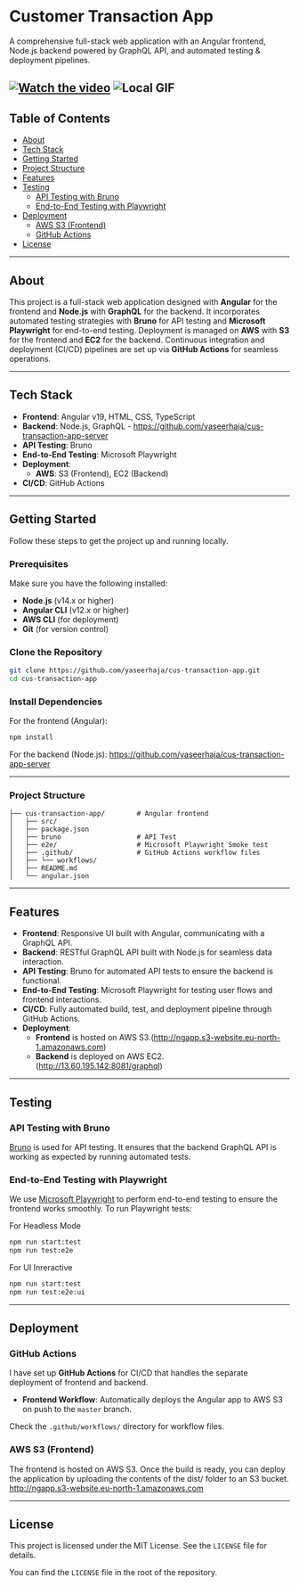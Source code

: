 # Customer Transaction App

A comprehensive full-stack web application with an Angular frontend, Node.js backend powered by GraphQL API, and automated testing & deployment pipelines.

[![Watch the video](https://ngapp.s3.eu-north-1.amazonaws.com/assets/banner/banner-mov.gif)](https://ngapp.s3.eu-north-1.amazonaws.com/assets/banner/project-banner.mp4)
![Local GIF](https://ngapp.s3.eu-north-1.amazonaws.com/assets/banner/banner-mobile.gif)
---

## Table of Contents

- [About](#about)
- [Tech Stack](#tech-stack)
- [Getting Started](#getting-started)
- [Project Structure](#project-structure)
- [Features](#features)
- [Testing](#testing)
  - [API Testing with Bruno](#api-testing-with-bruno)
  - [End-to-End Testing with Playwright](#end-to-end-testing-with-playwright)
- [Deployment](#deployment)
  - [AWS S3 (Frontend)](#aws-s3-frontend)
  - [GitHub Actions](#github-actions)
- [License](#license)

---

## About

This project is a full-stack web application designed with **Angular** for the frontend and **Node.js** with **GraphQL** for the backend. It incorporates automated testing strategies with **Bruno** for API testing and **Microsoft Playwright** for end-to-end testing. Deployment is managed on **AWS** with **S3** for the frontend and **EC2** for the backend. Continuous integration and deployment (CI/CD) pipelines are set up via **GitHub Actions** for seamless operations.

---

## Tech Stack

- **Frontend**: Angular v19, HTML, CSS, TypeScript
- **Backend**: Node.js, GraphQL - https://github.com/yaseerhaja/cus-transaction-app-server
- **API Testing**: Bruno
- **End-to-End Testing**: Microsoft Playwright
- **Deployment**:
  - **AWS**: S3 (Frontend), EC2 (Backend)
- **CI/CD**: GitHub Actions

---

## Getting Started

Follow these steps to get the project up and running locally.

### Prerequisites

Make sure you have the following installed:

- **Node.js** (v14.x or higher)
- **Angular CLI** (v12.x or higher)
- **AWS CLI** (for deployment)
- **Git** (for version control)

### Clone the Repository

```bash
git clone https://github.com/yaseerhaja/cus-transaction-app.git
cd cus-transaction-app
```

### Install Dependencies
For the frontend (Angular):
```bash
npm install
```
For the backend (Node.js):
https://github.com/yaseerhaja/cus-transaction-app-server

---

### Project Structure

```angular2html
├── cus-transaction-app/        # Angular frontend
│   ├── src/
│   ├── package.json
│   ├── bruno                   # API Test
│   ├── e2e/                    # Microsoft Playwright Smoke test
│   ├── .github/                # GitHub Actions workflow files
│   ├── └── workflows/
│   ├── README.md
│   └── angular.json
```

---

## Features

- **Frontend**: Responsive UI built with Angular, communicating with a GraphQL API.
- **Backend**: RESTful GraphQL API built with Node.js for seamless data interaction.
- **API Testing**: Bruno for automated API tests to ensure the backend is functional.
- **End-to-End Testing**: Microsoft Playwright for testing user flows and frontend interactions.
- **CI/CD**: Fully automated build, test, and deployment pipeline through GitHub Actions.
- **Deployment**:
  - **Frontend** is hosted on AWS S3.(http://ngapp.s3-website.eu-north-1.amazonaws.com)
  - **Backend** is deployed on AWS EC2. (http://13.60.195.142:8081/graphql)

---

## Testing

### API Testing with Bruno

[Bruno](https://github.com/brunocsilva/bruno) is used for API testing. It ensures that the backend GraphQL API is working as expected by running automated tests.


### End-to-End Testing with Playwright

We use [Microsoft Playwright](https://playwright.dev/) to perform end-to-end testing to ensure the frontend works smoothly.
To run Playwright tests:

For Headless Mode
```bash
npm run start:test
npm run test:e2e
```

For UI Inreractive
```bash
npm run start:test
npm run test:e2e:ui
```
---

## Deployment

### GitHub Actions

I have set up **GitHub Actions** for CI/CD that handles the separate deployment of frontend and backend.

- **Frontend Workflow**: Automatically deploys the Angular app to AWS S3 on push to the `master` branch.

Check the `.github/workflows/` directory for workflow files.

### AWS S3 (Frontend)
The frontend is hosted on AWS S3. Once the build is ready, you can deploy the application by uploading the contents of the dist/ folder to an S3 bucket.
http://ngapp.s3-website.eu-north-1.amazonaws.com

---

## License

This project is licensed under the MIT License. See the `LICENSE` file for details.

You can find the `LICENSE` file in the root of the repository.


